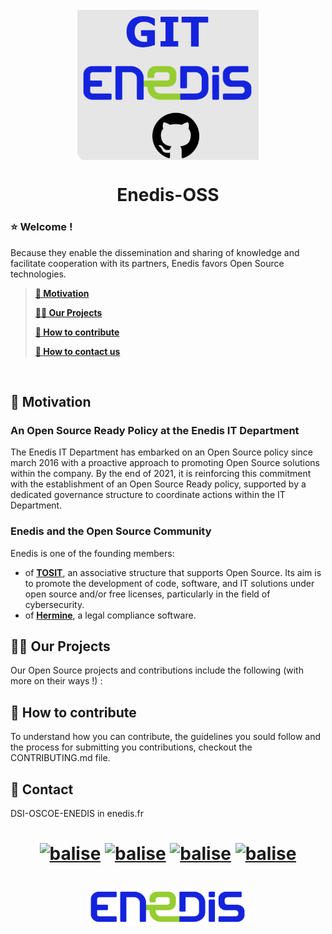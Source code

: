 <h1 align="center">
<br>
<img src="./Images%20ReadMe/gitenedislogo.png" align="center"
     alt="" width="290" height="240">
</h1>
<h1 align="center"> Enedis-OSS </h1>



### ⭐ Welcome !
Because they enable the dissemination and sharing of knowledge and facilitate cooperation with its partners, Enedis favors Open Source technologies.

>  **[🎯 Motivation](#Motivation)**
> 
>  **[👊🏻 Our Projects](#Ourproject)**
> 
>  **[🤲 How to contribute](#Howtocontribute)**
> 
>  **[📧 How to contact us](#Contact)**

<br>

## 🎯 Motivation  <a id="Motivation"></a>
### An Open Source Ready Policy at the Enedis IT Department
The Enedis IT Department has embarked on an Open Source policy since march 2016 with a proactive approach to promoting Open Source solutions within the company. By the end of 2021, it is reinforcing this commitment with the establishment of an Open Source Ready policy, supported by a dedicated governance structure to coordinate actions within the IT Department.

### Enedis and the Open Source Community
Enedis is one of the founding members:
    
- of [**TOSIT**](https://tosit.fr/), an associative structure that supports Open Source. Its aim is to promote the development of code, software, and IT solutions under open source and/or free licenses, particularly in the field of cybersecurity.  
- of [**Hermine**](https://gitlab.com/hermine-project/hermine), a legal compliance software.

## 👊🏻 Our Projects  <a id="Ourproject"></a>
Our Open Source projects and contributions include the following (with more on their ways !) :

<!-- ORG_REPOS -->

## 🤲 How to contribute <a id="Howtocontribute"></a>

To understand how you can contribute, the guidelines you sould follow and the process for submitting you contributions, checkout the CONTRIBUTING.md file.

## 📧 Contact <a id="Contact"></a>
DSI-OSCOE-ENEDIS in enedis.fr

<h1 align="center">
     
[![balise](https://img.shields.io/badge/Facebook-1877F2?style=for-the-badge&logo=facebook&logoColor=white)](https://www.facebook.com/Enedis.officiel/)
[![balise](https://img.shields.io/badge/Instagram-E4405F?style=for-the-badge&logo=instagram&logoColor=white)](https://www.instagram.com/enedis.officiel/)
[![balise](https://img.shields.io/badge/LinkedIn-0077B5?style=for-the-badge&logo=linkedin&logoColor=white)](https://www.linkedin.com/company/enedis)
[![balise](https://img.shields.io/badge/YouTube-FF0000?style=for-the-badge&logo=youtube&logoColor=white)](https://www.youtube.com/@EnedisOfficiel)
</h1>

<h1 align="center">
<img src="https://github.com/Enedis-OSS/.github/blob/main/profile/Images%20ReadMe/enedislogo.png" align="center"
     alt="" width="260" height="60">
</h1>